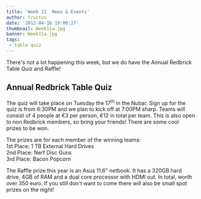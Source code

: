 ```yaml
---
title: 'Week 11  News & Events'
author: fructus
date: '2012-04-16 19:00:27'
thumbnail: Week11a.jpg
banner: Week11a.jpg
tags:
 - table quiz
---
```

There's not a lot happening this week, but we do have the Annual Redbrick Table Quiz and Raffle!

<!-- more -->
## Annual Redbrick Table Quiz

The quiz will take place on Tuesday the 17<sup>th</sup> in the Nubar. Sign up for the quiz is from 6:30PM and we plan to kick off at 7:00PM sharp. Teams will consist of 4 people at €3 per person, €12 in total per team. This is also open to non Redbrick members, so bring your friends! There are some cool prizes to be won.

The prizes are for each member of the winning teams:  
1st Place: 1 TB External Hard Drives  
2nd Place: Nerf Disc Guns  
3rd Place: Bacon Popcorn  

The Raffle prize this year is an Asus 11.6" netbook. It has a 320GB hard drive, 4GB of RAM and a dual core processor with HDMI out. In total, worth over 350 euro. If you still don't want to come there will also be small spot prizes on the night!
